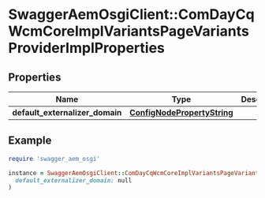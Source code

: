 # SwaggerAemOsgiClient::ComDayCqWcmCoreImplVariantsPageVariantsProviderImplProperties

## Properties

| Name | Type | Description | Notes |
| ---- | ---- | ----------- | ----- |
| **default_externalizer_domain** | [**ConfigNodePropertyString**](ConfigNodePropertyString.md) |  | [optional] |

## Example

```ruby
require 'swagger_aem_osgi'

instance = SwaggerAemOsgiClient::ComDayCqWcmCoreImplVariantsPageVariantsProviderImplProperties.new(
  default_externalizer_domain: null
)
```

